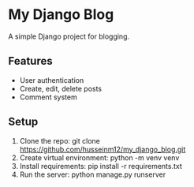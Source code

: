 # My Django Blog

A simple Django project for blogging.

## Features
- User authentication
- Create, edit, delete posts
- Comment system

## Setup
1. Clone the repo: git clone https://github.com/husseinm12/my_django_blog.git
2. Create virtual environment: python -m venv venv
3. Install requirements: pip install -r requirements.txt
4. Run the server: python manage.py runserver
 
